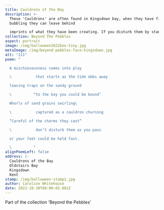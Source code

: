 ```yaml
---
title: Cauldrons of the Bay
description: >-
  These 'Cauldrons' are often found in Kingsdown bay, when they have finished
  bubbling they can leave behind

  imprints of what they have been creating. If you disturb them by standing in them your feet will sink into the sand. It is a bit of a shock when your foot suddenly disappears as you are walking along, a good tug usually releases the foot (albeit now wet and slimy) and the cauldrons carry on with their conjuring. Whilst most of the time they are pretty harmless on Halloween they like a little bit of fun.
collection: Beyond The Pebbles
aspect: portrait
image: /img/halloween2022boo-tiny.jpg
metaImage: /img/beyond-pebbles-face-kingsdown.jpg
alt: "111"
poem: "

  A mischievousness comes into play

  \           that starts as the tide ebbs away

  leaving traps on the sandy ground

  \          “to the bay you could be bound’

  Whorls of sand grains swirling\ 

  \           captured as a cauldron churning

  “Careful of the charms they cast”

  \           don’t disturb them as you pass

  or your feet could be held fast.

  \          "
alignPoemLeft: false
address: |-
  Cauldrons of the Bay
  Oldstairs Bay
  Kingsdown
  Kent
stamp: /img/halloween-stamp1.jpg
author: Caroline Whitehouse
date: 2022-10-30T08:00:03.881Z
---
```

Part of the collection 'Beyond the Pebbles'